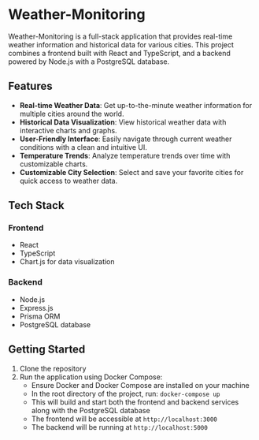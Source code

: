 # Weather-Monitoring

Weather-Monitoring is a full-stack application that provides real-time weather information and historical data for various cities. This project combines a frontend built with React and TypeScript, and a backend powered by Node.js with a PostgreSQL database.

## Features

- **Real-time Weather Data**: Get up-to-the-minute weather information for multiple cities around the world.
- **Historical Data Visualization**: View historical weather data with interactive charts and graphs.
- **User-Friendly Interface**: Easily navigate through current weather conditions with a clean and intuitive UI.
- **Temperature Trends**: Analyze temperature trends over time with customizable charts.
- **Customizable City Selection**: Select and save your favorite cities for quick access to weather data.

## Tech Stack

### Frontend

- React
- TypeScript
- Chart.js for data visualization

### Backend

- Node.js
- Express.js
- Prisma ORM
- PostgreSQL database

## Getting Started

1. Clone the repository
2. Run the application using Docker Compose:
   - Ensure Docker and Docker Compose are installed on your machine
   - In the root directory of the project, run: `docker-compose up`
   - This will build and start both the frontend and backend services along with the PostgreSQL database
   - The frontend will be accessible at `http://localhost:3000`
   - The backend will be running at `http://localhost:5000`
